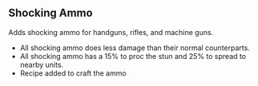## Shocking Ammo
Adds shocking ammo for handguns, rifles, and machine guns.

* All shocking ammo does less damage than their normal counterparts.
* All shocking ammo has a 15% to proc the stun and 25% to spread to nearby units.
* Recipe added to craft the ammo
